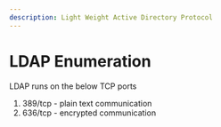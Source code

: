 ```yaml
---
description: Light Weight Active Directory Protocol
---
```


# LDAP Enumeration

LDAP runs on the below TCP ports

1. 389/tcp - plain text communication
2. 636/tcp - encrypted communication

